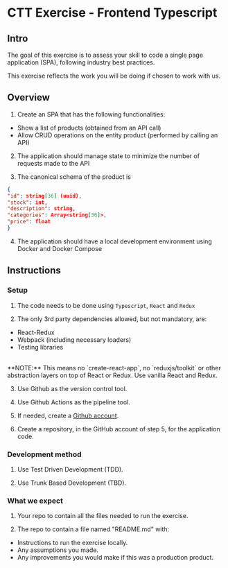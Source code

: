 # CTT Exercise - Frontend Typescript

## Intro

The goal of this exercise is to assess your skill to code a single page application (SPA), following industry best practices.

This exercise reflects the work you will be doing if chosen to work with us.

## Overview

1. Create an SPA that has the following functionalities:
- Show a list of products (obtained from an API call)
- Allow CRUD operations on the entity product (performed by calling an API)

2. The application should manage state to minimize the number of requests made to the API

3. The canonical schema of the product is
```json
{
"id": string[36] (uuid),
"stock": int,
"description": string,
"categories": Array<string[36]>,
"price": float
}
```

4. The application should have a local development environment using Docker and Docker Compose

## Instructions

### Setup

1) The code needs to be done using `Typescript`, `React` and `Redux`

2) The only 3rd party dependencies allowed, but not mandatory, are:
- React-Redux
- Webpack (including necessary loaders)
- Testing libraries
<br>
**NOTE:** This means no `create-react-app`, no `reduxjs/toolkit` or other abstraction layers on top of React or Redux. Use vanilla React and Redux.

3) Use Github as the version control tool.

4) Use Github Actions as the pipeline tool.

5) If needed, create a [Github account](https://docs.github.com/en/get-started/start-your-journey/creating-an-account-on-github).

6) Create a repository, in the GitHub account of step 5, for the application code.

### Development method

1) Use Test Driven Development (TDD).

2) Use Trunk Based Development (TBD).

### What we expect

1) Your repo to contain all the files needed to run the exercise.

2) The repo to contain a file named "README.md" with:
- Instructions to run the exercise locally.
- Any assumptions you made.
- Any improvements you would make if this was a production product.